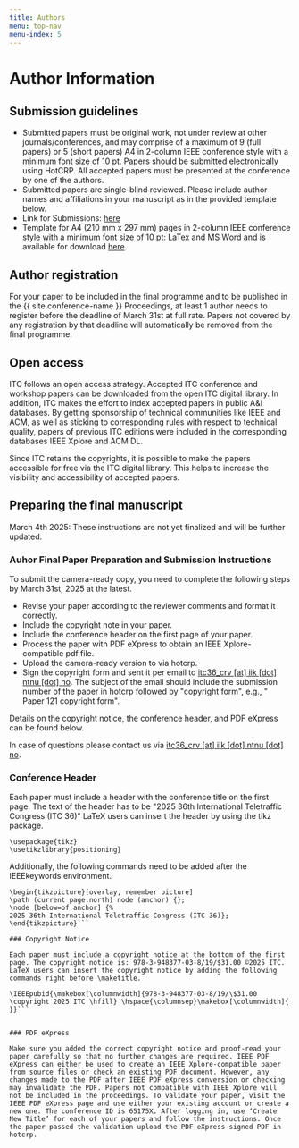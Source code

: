 ```yaml
---
title: Authors
menu: top-nav
menu-index: 5
---
```


# Author Information

## Submission guidelines

* Submitted papers must be original work, not under review at other journals/conferences, and may comprise of a maximum of 9 (full papers) or 5 (short papers) A4 in 2-column IEEE conference style with a minimum font size of 10 pt. Papers should be submitted electronically using HotCRP. All accepted papers must be presented at the conference by one of the authors.
* Submitted papers are single-blind reviewed. Please include author names and affiliations in your manuscript as in the provided template below.
* Link for Submissions: [here](https://itc2025.hotcrp.com/)
* Template for A4 (210 mm x 297 mm) pages in 2-column IEEE conference style with a minimum font size of 10 pt: LaTex and MS Word and is available for download [here](https://www.ieee.org/conferences/publishing/templates.html).

## Author registration

For your paper to be included in the final programme and to be published in the {{ site.conference-name }} Proceedings, at least 1 author needs to register before the deadline of March 31st at full rate. Papers not covered by any registration by that deadline will automatically be removed from the final programme.

## Open access

ITC follows an open access strategy. Accepted ITC conference and workshop papers can be downloaded from the open ITC digital library. In addition, ITC makes the effort to index accepted papers in public A&I databases. By getting sponsorship of technical communities like IEEE and ACM, as well as sticking to corresponding rules with respect to technical quality, papers of previous ITC editions were included in the corresponding databases IEEE Xplore and ACM DL.

Since ITC retains the copyrights, it is possible to make the papers accessible for free via the ITC digital library. This helps to increase the visibility and accessibility of accepted papers.

## Preparing the final manuscript

March 4th 2025: These instructions are not yet finalized and will be further updated.

### Auhor Final Paper Preparation and Submission Instructions

To submit the camera-ready copy, you need to complete the following steps by March 31st, 2025 at the latest.


* Revise your paper according to the reviewer comments and format it correctly.
* Include the copyright note in your paper.
* Include the conference header on the first page of your paper.
* Process the paper with PDF eXpress to obtain an IEEE Xplore-compatible pdf file.
* Upload the camera-ready version to via hotcrp.
* Sign the copyright form and sent it per email to [itc36_crv [at] iik [dot] ntnu [dot] no](mailto:itc36_crv@iik.ntnu.no). The subject of the email should include the submission number of the paper in hotcrp followed by "copyright form", e.g., " Paper 121 copyright form".

Details on the copyright notice, the conference header, and PDF eXpress can be found below.

In case of questions please contact us via [itc36_crv [at] iik [dot] ntnu [dot] no](mailto:itc36_crv@iik.ntnu.no).

### Conference Header

Each paper must include a header with the conference title on the first page. The text of the header has to be "2025 36th International Teletraffic Congress (ITC 36)" LaTeX users can insert the header by using the tikz package.
```
\usepackage{tikz}
\usetikzlibrary{positioning}
```
Additionally, the following commands need to be added after the IEEEkeywords environment.
```
\begin{tikzpicture}[overlay, remember picture]
\path (current page.north) node (anchor) {};
\node [below=of anchor] {%
2025 36th International Teletraffic Congress (ITC 36)};
\end{tikzpicture}```

### Copyright Notice

Each paper must include a copyright notice at the bottom of the first page. The copyright notice is: 978-3-948377-03-8/19/$31.00 ©2025 ITC. 
LaTeX users can insert the copyright notice by adding the following commands right before \maketitle.

\IEEEpubid{\makebox[\columnwidth]{978-3-948377-03-8/19/\$31.00 \copyright 2025 ITC \hfill} \hspace{\columnsep}\makebox[\columnwidth]{ }}```


### PDF eXpress

Make sure you added the correct copyright notice and proof-read your paper carefully so that no further changes are required. IEEE PDF eXpress can either be used to create an IEEE Xplore-compatible paper from source files or check an existing PDF document. However, any changes made to the PDF after IEEE PDF eXpress conversion or checking may invalidate the PDF. Papers not compatible with IEEE Xplore will not be included in the proceedings. To validate your paper, visit the IEEE PDF eXpress page and use either your existing account or create a new one. The conference ID is 65175X. After logging in, use ‘Create New Title’ for each of your papers and follow the instructions. Once the paper passed the validation upload the PDF eXpress-signed PDF in hotcrp.

